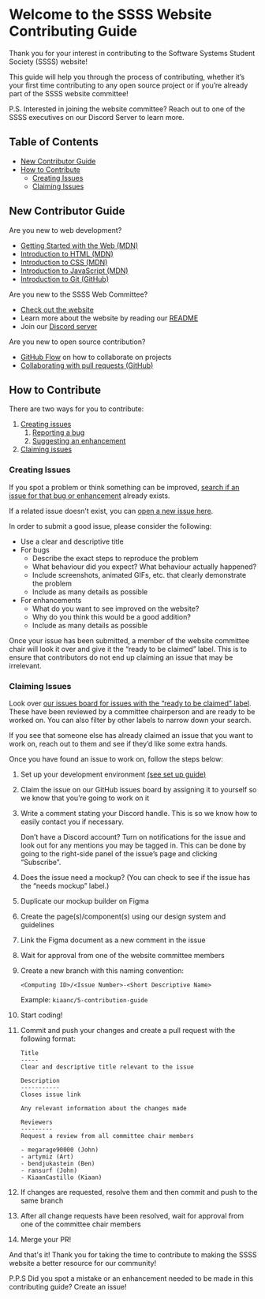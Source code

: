 # Welcome to the SSSS Website Contributing Guide
Thank you for your interest in contributing to the Software Systems Student Society (SSSS) website! 

This guide will help you through the process of contributing, whether it’s your first time contributing to any open source project or if you’re already part of the SSSS website committee! 

P.S. Interested in joining the website committee? Reach out to one of the SSSS executives on our Discord Server to learn more.

## Table of Contents
- [New Contributor Guide](#New-Contributor-Guide)
- [How to Contribute](#How-to-Contribute)
  - [Creating Issues](#Creating-Issues)
  - [Claiming Issues](#Claiming-Issues)

## New Contributor Guide
Are you new to web development?
- [Getting Started with the Web (MDN)](https://developer.mozilla.org/en-US/docs/Learn/Getting_started_with_the_web)
- [Introduction to HTML (MDN)](https://developer.mozilla.org/en-US/docs/Learn/HTML/Introduction_to_HTML)
- [Introduction to CSS (MDN)](https://developer.mozilla.org/en-US/docs/Learn/CSS/First_steps)
- [Introduction to JavaScript (MDN)](https://developer.mozilla.org/en-US/docs/Learn/Getting_started_with_the_web/JavaScript_basics)
- [Introduction to Git (GitHub)](https://docs.github.com/en/get-started/using-git/about-git)

Are you new to the SSSS Web Committee?
- [Check out the website](https://ssss-sfu.github.io/)
- Learn more about the website by reading our [README](https://github.com/ssss-sfu/ssss-sfu.github.io/blob/master/README.md)
- Join our [Discord server](https://discord.com/invite/hY7WjXt)

Are you new to open source contribution?
- [GitHub Flow](https://docs.github.com/en/get-started/quickstart/github-flow) on how to collaborate on projects
- [Collaborating with pull requests (GitHub)](https://docs.github.com/en/pull-requests/collaborating-with-pull-requests)

## How to Contribute
There are two ways for you to contribute:
1. [Creating issues](#Creating-Issues)
    1. [Reporting a bug](#Reporting-a-Bug)
    2. [Suggesting an enhancement](#Suggesting-an-Enhancement)
2. [Claiming issues](#Claiming-Issues)

### Creating Issues
If you spot a problem or think something can be improved, [search if an issue for that bug or enhancement](https://github.com/ssss-sfu/ssss-sfu.github.io/issues) already exists. 

If a related issue doesn’t exist, you can [open a new issue here](https://github.com/ssss-sfu/ssss-sfu.github.io/issues/new). 

In order to submit a good issue, please consider the following:
- Use a clear and descriptive title
- For bugs
  - Describe the exact steps to reproduce the problem
  - What behaviour did you expect? What behaviour actually happened?
  - Include screenshots, animated GIFs, etc. that clearly demonstrate the problem
  - Include as many details as possible
- For enhancements
  - What do you want to see improved on the website? 
  - Why do you think this would be a good addition?
  - Include as many details as possible

Once your issue has been submitted, a member of the website committee chair will look it over and give it the “ready to be claimed” label. This is to ensure that contributors do not end up claiming an issue that may be irrelevant.

### Claiming Issues
Look over [our issues board for issues with the “ready to be claimed” label](https://github.com/ssss-sfu/ssss-sfu.github.io/labels/ready%20to%20be%20claimed). These have been reviewed by a committee chairperson and are ready to be worked on. You can also filter by other labels to narrow down your search. 

If you see that someone else has already claimed an issue that you want to work on, reach out to them and see if they’d like some extra hands.

Once you have found an issue to work on, follow the steps below:

1. Set up your development environment [(see set up guide)](https://github.com/ssss-sfu/ssss-sfu.github.io/blob/master/README.md)
2. Claim the issue on our GitHub issues board by assigning it to yourself so we know that you’re going to work on it
3. Write a comment stating your Discord handle. This is so we know how to easily contact you if necessary. 
    
    Don’t have a Discord account? Turn on notifications for the issue and look out for any mentions you may be tagged in. This can be done by going to the right-side panel of the issue’s page and clicking “Subscribe”.

4. Does the issue need a mockup? (You can check to see if the issue has the “needs mockup” label.)
  1. Duplicate our mockup builder on Figma
  2. Create the page(s)/component(s) using our design system and guidelines
  3. Link the Figma document as a new comment in the issue
  4. Wait for approval from one of the website committee members
5. Create a new branch with this naming convention:

    `<Computing ID>/<Issue Number>-<Short Descriptive Name>`

    Example:
    `kiaanc/5-contribution-guide`

6. Start coding!
7. Commit and push your changes and create a pull request with the following format:
    ```
    Title
    -----
    Clear and descriptive title relevant to the issue

    Description
    -----------
    Closes issue link

    Any relevant information about the changes made

    Reviewers
    ---------
    Request a review from all committee chair members
    
    - megarage90000 (John)
    - artymiz (Art)
    - bendjukastein (Ben)
    - ransurf (John)
    - KiaanCastillo (Kiaan)
    ```
      
8. If changes are requested, resolve them and then commit and push to the same branch
9. After all change requests have been resolved, wait for approval from one of the committee chair members
10. Merge your PR!

And that's it! Thank you for taking the time to contribute to making the SSSS website a better resource for our community!

P.P.S Did you spot a mistake or an enhancement needed to be made in this contributing guide? Create an issue!
